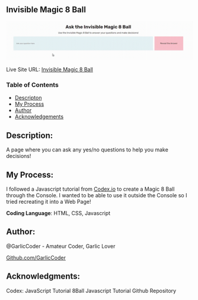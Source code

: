 ## Invisible Magic 8 Ball
![](./sample.gif)

Live Site URL: [Invisible Magic 8 Ball](https://garliccoder.github.io/invisible-8-ball/)

### Table of Contents
- [Descripton](#description)
- [My Process](#my-process)
- [Author](#author)
- [Acknowledgements](#acknowledgments)


## **Description**:
A page where you can ask any yes/no questions to help you make decisions!

## **My Process:**
I followed a Javascript tutorial from [Codex.io](codex.io) to create a Magic 8 Ball through the Console. I wanted to be able to use it outside the Console so I tried recreating it into a Web Page!

**Coding Language**: HTML, CSS, Javascript

## **Author:**
@GarlicCoder - Amateur Coder, Garlic Lover

[Github.com/GarlicCoder](https://github.com/GarlicCoder/)

## **Acknowledgments:**
Codex: JavaScript Tutorial 
8Ball Javascript Tutorial
Github Repository